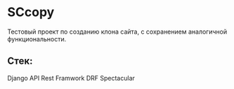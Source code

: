 # SCcopy

Тестовый проект по созданию клона сайта, с сохранением аналогичной функциональности.

## Стек: 

Django
API Rest Framwork
DRF Spectacular
